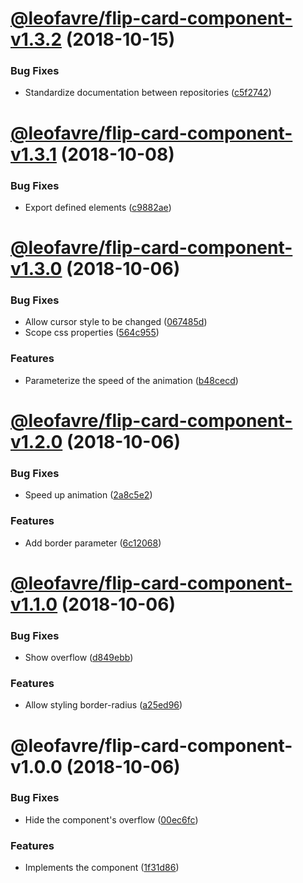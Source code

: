 # [@leofavre/flip-card-component-v1.3.2](https://github.com/leofavre/memory-game-elements/compare/@leofavre/flip-card-component-v1.3.1...@leofavre/flip-card-component-v1.3.2) (2018-10-15)


### Bug Fixes

* Standardize documentation between repositories ([c5f2742](https://github.com/leofavre/memory-game-elements/commit/c5f2742))

# [@leofavre/flip-card-component-v1.3.1](https://github.com/leofavre/memory-game-elements/compare/@leofavre/flip-card-component-v1.3.0...@leofavre/flip-card-component-v1.3.1) (2018-10-08)


### Bug Fixes

* Export defined elements ([c9882ae](https://github.com/leofavre/memory-game-elements/commit/c9882ae))

# [@leofavre/flip-card-component-v1.3.0](https://github.com/leofavre/memory-game-elements/compare/@leofavre/flip-card-component-v1.2.0...@leofavre/flip-card-component-v1.3.0) (2018-10-06)


### Bug Fixes

* Allow cursor style to be changed ([067485d](https://github.com/leofavre/memory-game-elements/commit/067485d))
* Scope css properties ([564c955](https://github.com/leofavre/memory-game-elements/commit/564c955))


### Features

* Parameterize the speed of the animation ([b48cecd](https://github.com/leofavre/memory-game-elements/commit/b48cecd))

# [@leofavre/flip-card-component-v1.2.0](https://github.com/leofavre/memory-game-elements/compare/@leofavre/flip-card-component-v1.1.0...@leofavre/flip-card-component-v1.2.0) (2018-10-06)


### Bug Fixes

* Speed up animation ([2a8c5e2](https://github.com/leofavre/memory-game-elements/commit/2a8c5e2))


### Features

* Add border parameter ([6c12068](https://github.com/leofavre/memory-game-elements/commit/6c12068))

# [@leofavre/flip-card-component-v1.1.0](https://github.com/leofavre/memory-game-elements/compare/@leofavre/flip-card-component-v1.0.0...@leofavre/flip-card-component-v1.1.0) (2018-10-06)


### Bug Fixes

* Show overflow ([d849ebb](https://github.com/leofavre/memory-game-elements/commit/d849ebb))


### Features

* Allow styling border-radius ([a25ed96](https://github.com/leofavre/memory-game-elements/commit/a25ed96))

# @leofavre/flip-card-component-v1.0.0 (2018-10-06)


### Bug Fixes

* Hide the component's overflow ([00ec6fc](https://github.com/leofavre/memory-game-elements/commit/00ec6fc))


### Features

* Implements the component ([1f31d86](https://github.com/leofavre/memory-game-elements/commit/1f31d86))
